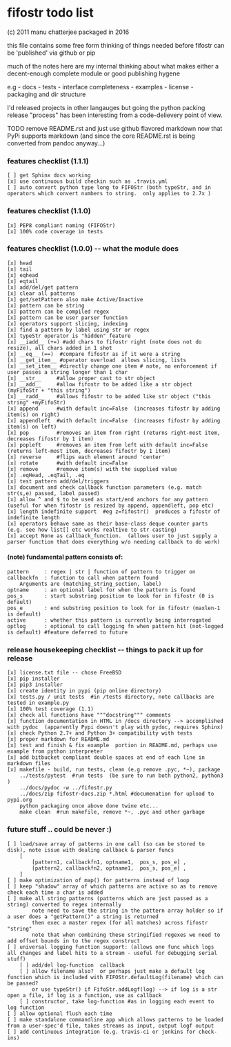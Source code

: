 # fifostr todo list  
(c) 2011 manu chatterjee  packaged in 2016 

this file contains some free form thinking of things needed before fifostr can be 'published' via github or pip

much of the notes here are my internal thinking about what makes either a decent-enough complete module or good publishing hygene

e.g
	- docs
	- tests
	- interface completeness
	- examples
	- license
	- packaging and dir structure

I'd released projects in other langauges but going the python packing release "process" has been interesting from a code-delievery point of view.

TODO remove README.rst and just use github flavored markdown now that PyPi supports markdown (and since the core README.rst is being converted from pandoc anyway...)

### features checklist (1.1.1)
    [ ] get Sphinx docs working
    [x] use continuous build checkin such as .travis.yml
    [ ] auto convert python type long to FIFOStr (both typeStr, and in operators which convert numbers to string.  only applies to 2.7x )

### features checklist (1.1.0)
	[x] PEP8 compliant naming (FIFOStr)
	[x] 100% code coverage in tests

### features checklist (1.0.0)  -- what the module does
	[x] head
	[x] tail
	[x] eqhead
	[x] eqtail
	[x] add/del/get pattern
	[x] clear all patterns
	[x] get/setPattern also make Active/Inactive
	[x] pattern can be string
	[x] pattern can be compiled regex
	[x] pattern can be user parser function
	[x] operators support slicing, indexing
	[x] find a pattern by label using str or regex 
	[x] typeStr operator is "hidden" feature 
	[x] __iadd__ (+=) #add chars to fifostr right (note does not do resize), all chars added in 1 shot
	[x] __eq__ (==)  #compare fifostr as if it were a string
	[x] __get_item__ #operator overload  allows slicing, lists
	[x] __set_item__ #directly change one item # note, no enforcement if user passes a string longer than 1 char
	[x] __str__		#allow proper cast to str object
	[x] __add__     #allow fifostr to be added like a str object (myFifoStr + "this string")
	[x] __radd__    #allows fifostr to be added like str object ("this string" +myFifoStr)
	[x] append 		#with default inc=False  (increases fifostr by adding item(s) on right)
	[x] appendleft  #with default inc=False  (increases fifostr by adding item(s) on left)
	[x] pop 		#removes an item from right (returns right-most item, decreases fifostr by 1 item)
	[x] popleft		#removes an item from left with default inc=False  (returns left-most item, decreases fifostr by 1 item)
	[x] reverse     #flips each element around 'center'
	[x] rotate		#with default inc=False
	[x] remove      #remove item(s) with the supplied value
	[x] .eqHead, .eqTail, .eq 
	[x] test pattern add/del/triggers
	[x] document and check callback function parameters (e.g. match str(s,e) passed, label passed)  
	[x] allow ^ and $ to be used as start/end anchors for any pattern (useful for when fifostr is resized by append, appendleft, pop etc)
	[x] length indefinite support  #eg z=fifostr()  produces a fifostr of indefinite length
	[x] operators behave same as their base-class deque counter parts (e.g. see how list[] etc works realtive to str casting)
	[x] accept None as callback_function.  (allows user to just supply a parser function that does everything w/o needing callback to do work)

#### (note) fundamental pattern consists of:
	pattern 	: regex | str | function of pattern to trigger on
	callbackfn 	: function to call when pattern found
		Arguments are (matching_string_section, label) 
	optname 	: an optional label for when the pattern is found
	pos_s		: start substring position to look for in fifostr (0 is default)
	pos_e		: end substring position to look for in fifostr (maxlen-1 is default)
	active		: whether this pattern is currently being interrogated
	optlog		: optional to call logging fn when pattern hit (not-logged is default) #feature deferred to future

### release housekeeping checklist  -- things to pack it up for release
	[x] license.txt file -- chose FreeBSD
	[x] pip installer 
	[x] pip3 installer
	[x] create identity in pypi (pip online directory)
	[x] tests.py / unit tests  #in /tests directory, note callbacks are tested in example.py
	[x] 100% test coverage (1.1)
	[x] check all functions have """docstring""" comments
	[x] function documentation in HTML in /docs directory --> accomplished with pydoc  (apparently Pypi doesn't play with pydoc, requires Sphinx)
	[x] check Python 2.7+ and Python 3+ compatibility with tests
	[x]	proper markdown for README.md
	[x] test and finish & fix example  portion in README.md, perhaps use example from python interpreter  
	[x] add bitbucket compliant double spaces at end of each line in markdown files 
	[x] makefile - build, run tests, clean (e.g remove .pyc, *~), package
		../tests/pytest  #run tests  (be sure to run both python2, python3 )
		../docs/pydoc -w ../fifostr.py 
		../docs/zip fifostr-docs.zip *.html #documenation for upload to pypi.org
		python packaging once above done twine etc...
		make clean  #run makefile, remove *~, .pyc and other garbage


### future stuff .. could be never :)
	[ ] load/save array of patterns in one call (so can be stored to disk), note issue with dealing callback & parser funcs
		[
			[pattern1, callbackfn1, optname1,  pos_s, pos_e] ,
			[pattern2, callbackfn2, optname1,  pos_s, pos_e] ,
		]
	[ ] make optimization of map() for patterns instead of loop  
	[ ] keep "shadow" array of which patterns are active so as to remove check each time a char is added  
	[ ] make all string patterns (patterns which are just passed as a string) converted to regex internally  
			note need to save the string in the pattern array holder so if a user does a "getPattern()" a string is returned 
			then exec a master regex (for all matches) across fifostr "string" 
			note that when combining these stringified regexes we need to add offset bounds in to the regex construct
	[ ] universal logging function support: (allows one func which logs all changes and label hits to a stream - useful for debugging serial stuff)
		[ ] add/del log-function  callback
		[ ] allow filename also?  or perhaps just make a default log function which is included with FIFOStr.defaultLog(filename) which can be passed?
			or use typeStr() if FifoStr.addLogf(log) --> if log is a str open a file, if log is a function, use as callback
		[ ] constructor, take log-function #as in logging each event to log function 
	[ ] allow optional flush each time
	[ ] make standalone commandline app which allows patterns to be loaded from a user-spec'd file, takes streams as input, output logf output
	[ ] add continuous integration (e.g. travis-ci or jenkins for check-ins)